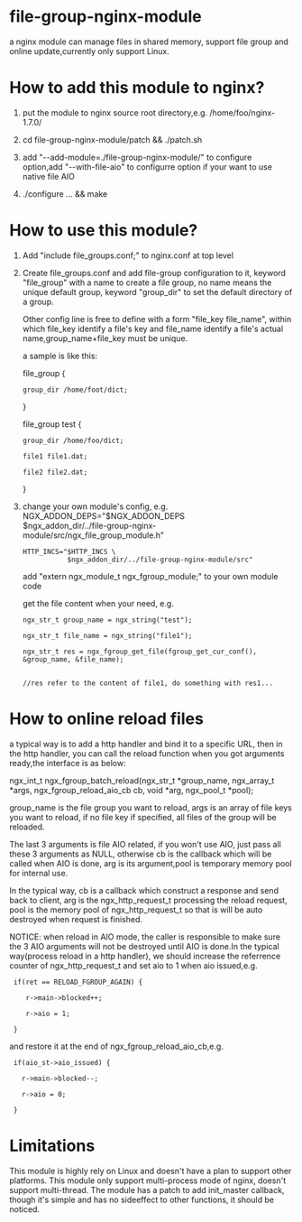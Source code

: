 # file-group-nginx-module
a nginx module can manage files in shared memory, support file group and online update,currently only support Linux.

# How to add this module to nginx?
1. put the module to nginx source root directory,e.g. /home/foo/nginx-1.7.0/

2. cd file-group-nginx-module/patch && ./patch.sh 

3. add "--add-module=./file-group-nginx-module/" to configure option,add "--with-file-aio" to configurre option if your want to use native file AIO

4. ./configure ... && make

# How to use this module?
1. Add "include file_groups.conf;" to nginx.conf at top level

2. Create file_groups.conf and add file-group configuration to it, keyword "file_group" with a name to create a file group,
   no name means the unique default group, keyword "group_dir" to set the default directory of a group.

   Other config line is free to define with a form "file_key file_name", within which file_key identify a file's key and file_name identify a file's 
   actual name,group_name+file_key must be unique. 
   
   a sample is like this:

   file_group {
   
       group_dir /home/foot/dict;
       
   }

   file_group test {
   
       group_dir /home/foo/dict;
       
       file1 file1.dat;
       
       file2 file2.dat;
       
   }
3. 
   change your own module's config, e.g. 
       NGX_ADDON_DEPS="$NGX_ADDON_DEPS \
                       $ngx_addon_dir/../file-group-nginx-module/src/ngx_file_group_module.h"

       HTTP_INCS="$HTTP_INCS \
                  $ngx_addon_dir/../file-group-nginx-module/src" 


   add "extern ngx_module_t ngx_fgroup_module;" to your own module code
   
   get the file content when your need, e.g.
   
       ngx_str_t group_name = ngx_string("test");
       
       ngx_str_t file_name = ngx_string("file1");
       
       ngx_str_t res = ngx_fgroup_get_file(fgroup_get_cur_conf(), &group_name, &file_name);
       
       
       //res refer to the content of file1, do something with res1... 
       

# How to online reload files
  a typical way is to add a http handler and bind it to a specific URL, then in the http handler,
  you can call the reload function when you got arguments ready,the interface is as below:
       
  ngx_int_t ngx_fgroup_batch_reload(ngx_str_t *group_name, ngx_array_t *args, ngx_fgroup_reload_aio_cb cb, void *arg, ngx_pool_t *pool);
  
  group_name is the file group you want to reload, args is an array of file keys you want to reload, if no file key if specified, all files of the group will be reloaded.
  
  The last 3 arguments is file AIO related, if you won't use AIO, just pass all these 3 arguments as NULL, otherwise cb is the callback 
  which will be called when AIO is done, arg is its argument,pool is temporary memory pool for internal use.
  
  In the typical way, cb is a callback which construct a response and send back to client, arg is the ngx_http_request_t processing the reload request, pool is the memory pool 
  of ngx_http_request_t so that is will be auto destroyed when request is finished.
  
  
  NOTICE:
  when reload in AIO mode, the caller is responsible to make sure the 3 AIO arguments will not be destroyed until AIO is done.In the typical way(process reload in a http handler), we should increase the referrence counter of ngx_http_request_t and set aio to 1 when aio issued,e.g.   
  
     if(ret == RELOAD_FGROUP_AGAIN) {
     
        r->main->blocked++;
        
        r->aio = 1;
        
     }
     
  and restore it at the end of ngx_fgroup_reload_aio_cb,e.g.
  
     if(aio_st->aio_issued) {
     
       r->main->blocked--;
       
       r->aio = 0;
       
     } 
     

# Limitations
  This module is highly rely on Linux and doesn't have a plan to support other platforms.
  This module only support multi-process mode of nginx, doesn't support multi-thread.
  The module has a patch to add init_master callback, though it's simple and has no sideeffect to other functions,
  it should be noticed.
